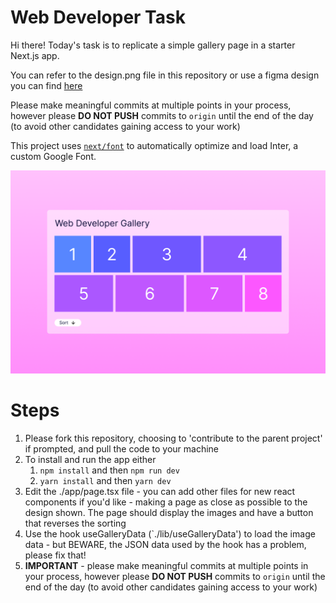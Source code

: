 # Web Developer Task

Hi there! Today's task is to replicate a simple gallery page in a starter Next.js app. 

You can refer to the design.png file in this repository or use a figma design you can find [here](https://www.figma.com/design/cqwIYXNHitVg2nAlMBfObA/Web-Developer-Test?node-id=0-1&t=nQJuZMDmryzLddLl-1)

Please make meaningful commits at multiple points in your process, however please **DO NOT PUSH** commits to `origin` until the end of the day (to avoid other candidates gaining access to your work)

This project uses [`next/font`](https://nextjs.org/docs/basic-features/font-optimization) to automatically optimize and load Inter, a custom Google Font.

![design.png](design.png)

# Steps

1. Please fork this repository, choosing to 'contribute to the parent project' if prompted, and pull the code to your machine
2. To install and run the app either
   1. `npm install` and then `npm run dev`
   2. `yarn install` and then `yarn dev`
3. Edit the ./app/page.tsx file - you can add other files for new react components if you'd like - making a page as close as possible to the design shown. The page should display the images and have a button that reverses the sorting
4. Use the hook useGalleryData (`./lib/useGalleryData') to load the image data - but BEWARE, the JSON data used by the hook has a problem, please fix that!
5. **IMPORTANT** - please make meaningful commits at multiple points in your process, however please **DO NOT PUSH** commits to `origin` until the end of the day (to avoid other candidates gaining access to your work)